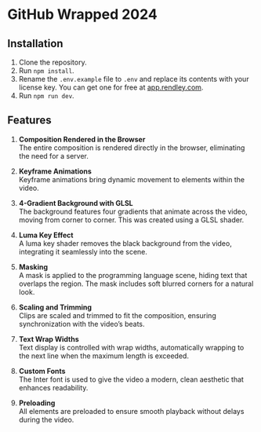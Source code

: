 # GitHub Wrapped 2024

## Installation

1. Clone the repository.
2. Run `npm install`.
3. Rename the `.env.example` file to `.env` and replace its contents with your license key. You can get one for free at [app.rendley.com](https://app.rendley.com/).
4. Run `npm run dev`.

## Features

1. **Composition Rendered in the Browser**  
   The entire composition is rendered directly in the browser, eliminating the need for a server.

2. **Keyframe Animations**  
   Keyframe animations bring dynamic movement to elements within the video.

3. **4-Gradient Background with GLSL**  
   The background features four gradients that animate across the video, moving from corner to corner. This was created using a GLSL shader.

4. **Luma Key Effect**  
   A luma key shader removes the black background from the video, integrating it seamlessly into the scene.

5. **Masking**  
   A mask is applied to the programming language scene, hiding text that overlaps the region. The mask includes soft blurred corners for a natural look.

6. **Scaling and Trimming**  
   Clips are scaled and trimmed to fit the composition, ensuring synchronization with the video’s beats.

7. **Text Wrap Widths**  
   Text display is controlled with wrap widths, automatically wrapping to the next line when the maximum length is exceeded.

8. **Custom Fonts**  
   The Inter font is used to give the video a modern, clean aesthetic that enhances readability.

9. **Preloading**  
   All elements are preloaded to ensure smooth playback without delays during the video.
